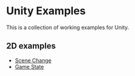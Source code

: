 # Unity Examples

This is a collection of working examples for Unity.

## 2D examples

* [Scene Change](2D/SceneChange/)
* [Game State](2D/GameState/)